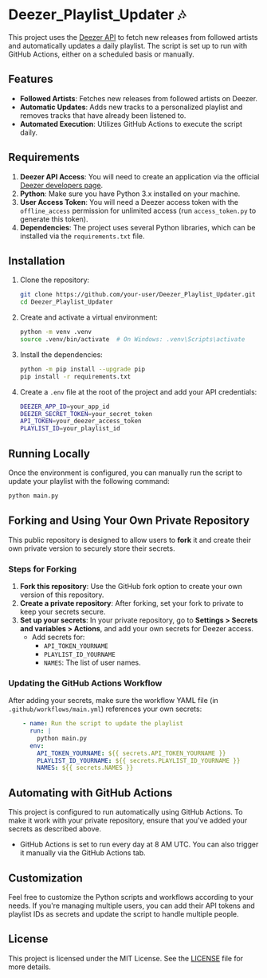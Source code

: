 
# Deezer_Playlist_Updater 🎶

This project uses the [Deezer API](https://developers.deezer.com/api) to fetch new releases from followed artists and automatically updates a daily playlist. The script is set up to run with GitHub Actions, either on a scheduled basis or manually.

## Features

- **Followed Artists**: Fetches new releases from followed artists on Deezer.
- **Automatic Updates**: Adds new tracks to a personalized playlist and removes tracks that have already been listened to.
- **Automated Execution**: Utilizes GitHub Actions to execute the script daily.

## Requirements

1. **Deezer API Access**: You will need to create an application via the official [Deezer developers page](https://developers.deezer.com/myapps).
2. **Python**: Make sure you have Python 3.x installed on your machine.
3. **User Access Token**: You will need a Deezer access token with the `offline_access` permission for unlimited access (run `access_token.py` to generate this token).
4. **Dependencies**: The project uses several Python libraries, which can be installed via the `requirements.txt` file.

## Installation

1. Clone the repository:
    ```bash
    git clone https://github.com/your-user/Deezer_Playlist_Updater.git
    cd Deezer_Playlist_Updater
    ```

2. Create and activate a virtual environment:
    ```bash
    python -m venv .venv
    source .venv/bin/activate  # On Windows: .venv\Scripts\activate
    ```

3. Install the dependencies:
    ```bash
    python -m pip install --upgrade pip
    pip install -r requirements.txt
    ```

4. Create a `.env` file at the root of the project and add your API credentials:
    ```bash
    DEEZER_APP_ID=your_app_id
    DEEZER_SECRET_TOKEN=your_secret_token
    API_TOKEN=your_deezer_access_token
    PLAYLIST_ID=your_playlist_id
    ```

## Running Locally

Once the environment is configured, you can manually run the script to update your playlist with the following command:

```bash
python main.py
```

## Forking and Using Your Own Private Repository

This public repository is designed to allow users to **fork** it and create their own private version to securely store their secrets.

### Steps for Forking

1. **Fork this repository**: Use the GitHub fork option to create your own version of this repository.
2. **Create a private repository**: After forking, set your fork to private to keep your secrets secure.
3. **Set up your secrets**: In your private repository, go to **Settings > Secrets and variables > Actions**, and add your own secrets for Deezer access.
    - Add secrets for:
        - `API_TOKEN_YOURNAME`
        - `PLAYLIST_ID_YOURNAME`
        - `NAMES`: The list of user names.

### Updating the GitHub Actions Workflow

After adding your secrets, make sure the workflow YAML file (in `.github/workflows/main.yml`) references your own secrets:

```yaml
    - name: Run the script to update the playlist
      run: |
        python main.py
      env:
        API_TOKEN_YOURNAME: ${{ secrets.API_TOKEN_YOURNAME }}
        PLAYLIST_ID_YOURNAME: ${{ secrets.PLAYLIST_ID_YOURNAME }}
        NAMES: ${{ secrets.NAMES }}
```

## Automating with GitHub Actions

This project is configured to run automatically using GitHub Actions. To make it work with your private repository, ensure that you've added your secrets as described above.

- GitHub Actions is set to run every day at 8 AM UTC. You can also trigger it manually via the GitHub Actions tab.

## Customization

Feel free to customize the Python scripts and workflows according to your needs. If you're managing multiple users, you can add their API tokens and playlist IDs as secrets and update the script to handle multiple people.

## License

This project is licensed under the MIT License. See the [LICENSE](LICENSE) file for more details.

